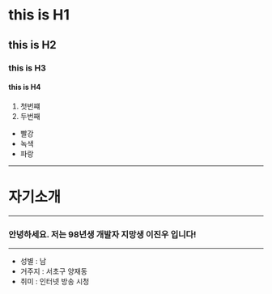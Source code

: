 # this is H1
## this is H2
### this is H3
#### this is H4

1. 첫번쨰
1. 두번째

* 빨강
* 녹색
* 파랑

---


# 자기소개
---
### 안녕하세요. 저는 98년생 개발자 지망생 이진우 입니다!

***
* 성별 : 남
* 거주지 : 서초구 양재동
* 취미 : 인터넷 방송 시청   
